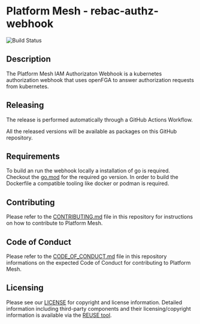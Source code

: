 # Platform Mesh - rebac-authz-webhook
![Build Status](https://github.com/platform-mesh/rebac-authz-webhook/actions/workflows/pipeline.yml/badge.svg)

## Description

The Platform Mesh IAM Authorizaton Webhook is a kubernetes authorization webhook that uses openFGA to answer authorization requests from kubernetes.

## Releasing

The release is performed automatically through a GitHub Actions Workflow.

All the released versions will be available as packages on this GitHub repository.

## Requirements

To build an run the webhook locally a installation of go is required. Checkout the [go.mod](go.mod) for the required go version.
In order to build the Dockerfile a compatible tooling like docker or podman is required.

## Contributing

Please refer to the [CONTRIBUTING.md](CONTRIBUTING.md) file in this repository for instructions on how to contribute to Platform Mesh.

## Code of Conduct

Please refer to the [CODE_OF_CONDUCT.md](CODE_OF_CONDUCT.md) file in this repository informations on the expected Code of Conduct for contributing to Platform Mesh.

## Licensing

Please see our [LICENSE](LICENSE) for copyright and license information. Detailed information including third-party components and their licensing/copyright information is available via the [REUSE tool](https://api.reuse.software/info/github.com/platform-mesh/rebac-authz-webhook). 